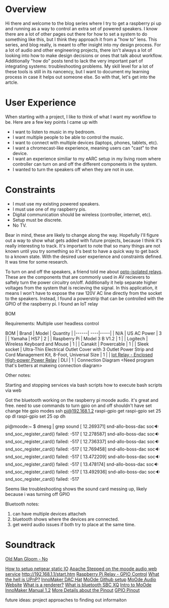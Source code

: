 # Overview
Hi there and welcome to the blog series where I try to get a raspberry pi up and running as a way to control an extra set of powered speakers. I know there are a lot of other pages out there for how to set a system to do something like this, but I think they approach it from a "how to" lens. This series, and blog really, is meant to offer insight into my design process. For a lot of audio and other engineering projects, there isn't always a lot of looking into how to make design decisions or ones that talk about workflow. Additionally "how do" posts tend to lack the very important part of integrating systems: troubleshooting problems. My skill level for a lot of these tools is still in its nancency, but I want to document my learning process in case it helps out someone else. So with that, let's get into the artcle. 

# User Experience
When starting with a project, I like to think of what I want my workflow to be. Here are a few key points I came up with
* I want to listen to music in my bedroom.
* I want multiple people to be able to control the music.
* I want to connect with multiple devices (laptops, phones, tablets, etc).
* I want a chromecast-like experience, meaning users can "cast" to the device.
* I want an experience similiar to my eARC setup in my living room where controller can turn on and off the different components in the system. 
* I wanted to turn the speakers off when they are not in use.

# Constraints
* I must use my existing powered speakers.
* I must use one of my raspberry pis.
* Digital communication should be wireless (controller, internet, etc).
* Setup must be discrete. 
* No TV. 

Bear in mind, these are likely to change along the way. Hopefully I'll figure out a way to show what gets added with future projects, because I think it's really interesting to track. It's important to note that so many things are not known until you try something so it's best to have a quick way to get back to a known state. With the desired user experience and constraints defined. It was time for some research. 

To turn on and off the speakers, a friend told me about [opto-isolated relays](https://en.wikipedia.org/wiki/Opto-isolator). These are the components that are commonly used in AV recievers to saftely turn the power circuitry on/off. Additionally it help separate higher voltages from the system that is recieving the signal. In this application, it means I won't have to expose the raw 120V AC line directly from the socket to the speakers. Instead, I found a powerstrip that can be controlled with the GPIO of the raspberry pi. I found an IoT relay 

BOM

Requirements:
Multiple user headless control

BOM
| Brand | Model | Quantity |
|------| ----|-----|
| N/A | US AC Power | 3 |
| Yamaha  | HS7 | 2 | 
| Raspberry Pi | Model 3 B V1.2 | 1 | 
| Logitech  | Wireless Keyboard and Mouse | 1 |
| Canakit | Powercable | 1 | 
| Sleek socket | Ultra-Thin Electrical Outlet Cover with 3 Outlet Power Strip and Cord Management Kit, 8-Foot, Universal Size  | 1 |
| [Iot Relay - Enclosed High-power Power Relay](https://www.digital-loggers.com/iot2spec.pdf) | DLI | 1 |
Connection Diagram
<Need program that's betters at makeing connection diagram>

Other notes:

Starting and stopping services via bash scripts
how to execute bash scripts via web

Got the bluetooth working on the raspberry pi moode audio. it's great and free. 
need to use commands to turn gpio on and off
shouldn't have set change hte gpio modes
ssh pi@192.168.1.2
raspi-gpio get
raspi-gpio set 25 op dl
raspi-gpio set 25 op dh 

pi@moode:~ $ dmesg | grep sound
[   12.269371] snd-allo-boss-dac soc:sound: snd_soc_register_card() failed: -517
[   12.278587] snd-allo-boss-dac soc:sound: snd_soc_register_card() failed: -517
[   12.736337] snd-allo-boss-dac soc:sound: snd_soc_register_card() failed: -517
[   12.769458] snd-allo-boss-dac soc:sound: snd_soc_register_card() failed: -517
[   13.472209] snd-allo-boss-dac soc:sound: snd_soc_register_card() failed: -517
[   13.478174] snd-allo-boss-dac soc:sound: snd_soc_register_card() failed: -517
[   13.492936] snd-allo-boss-dac soc:sound: snd_soc_register_card() failed: -517

Seems like troubleshooting shows the sound card messing up, likely because i was turning off GPIO

Bluetooth notes: 
1) can have multiple devices  attacheh
2) bluetooth shows where the devices are connected. 
3) get weird audio issues if both try to place at the same time. 

# Soundtrack
[Old Man Gloom - No](https://oldmangloom.bandcamp.com/album/no)

[How to setup netgear static IO](https://kb.netgear.com/25722/How-do-I-reserve-an-IP-address-on-my-NETGEAR-router)
[Apache Stepped on the moode audio web service]()
http://192.168.1.1/start.htm
[Raspberry Pi Relay - GPIO Control](https://play.google.com/store/apps/details?id=com.jasonfindlay.pirelaypro&hl=en_IE)
[What the hell is UPnP?](https://en.wikipedia.org/wiki/List_of_UPnP_AV_media_servers_and_clients)
[InnoMaker DAC Hat](https://www.inno-maker.com/product/hifi-dac-hat/)
[MoOde Github setup](https://github.com/moode-player/moode/blob/master/www/setup.txt)
[MoOde Audio Website](https://moodeaudio.org/)
[What is a renderer?](https://community.volumio.org/t/upnp-dlna-renderer/5245) 
[What is bluetooth SBC XQ](https://www.google.com/search?client=firefox-b-1-d&q=+Bluetooth+SBC+XQ)
[Intro to MoOde](https://www.headphonesty.com/2021/09/introduction-to-moode-audio/)
[InnoMaker Manual 1.2](http://www.inno-maker.com/wp-content/uploads/2017/12/HIFI-AMP-HAT-User-Manual-V1.2.pdf)
[More Details about the Pinout](https://www.jianguoyun.com/p/DZUVHxwQpdSrBxi8rZ0B#file=%2FUser%20Manual%2FHIFI%20DAC%20User%20ManualV1.5.pdf::size=7655947)
[GPIO Pinout](https://www.raspberrypi-spy.co.uk/2012/06/simple-guide-to-the-rpi-gpio-header-and-pins/#pret%20tyPhoto)

future ideas: project approaches to finding out informaiton 

